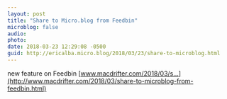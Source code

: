 ```yaml
---
layout: post
title: "Share to Micro.blog from Feedbin"
microblog: false
audio: 
photo: 
date: 2018-03-23 12:29:08 -0500
guid: http://ericalba.micro.blog/2018/03/23/share-to-microblog.html
---
```

new feature on Feedbin [www.macdrifter.com/2018/03/s...](http://www.macdrifter.com/2018/03/share-to-microblog-from-feedbin.html)

